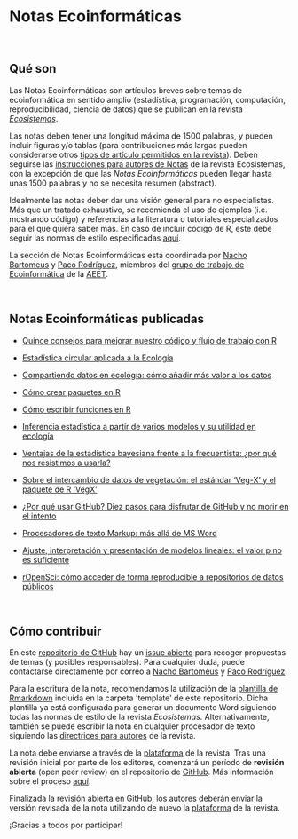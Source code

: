 # Notas Ecoinformáticas

<br>

## Qué son

Las Notas Ecoinformáticas son artículos breves sobre temas de ecoinformática en sentido amplio (estadística, programación, computación, reproducibilidad, ciencia de datos) que se publican en la revista [*Ecosistemas*](http://www.revistaecosistemas.net). 

Las notas deben tener una longitud máxima de 1500 palabras, y pueden incluir figuras y/o tablas (para contribuciones más largas pueden considerarse otros [tipos de artículo permitidos en la revista](http://www.revistaecosistemas.net/index.php/ecosistemas/about/submissions#authorGuidelines)). Deben seguirse las [instrucciones para autores de Notas](http://www.revistaecosistemas.net/index.php/ecosistemas/about/submissions#authorGuidelines) de la revista Ecosistemas, con la excepción de que las *Notas Ecoinformáticas* pueden llegar hasta unas 1500 palabras y no se necesita resumen (abstract). 

Idealmente las notas deber dar una visión general para no especialistas. Más que un tratado exhaustivo, se recomienda el uso de ejemplos (i.e. mostrando código) y referencias a la literatura o tutoriales especializados para el que quiera saber más. En caso de incluir código de R, éste debe seguir las normas de estilo especificadas [aquí](http://adv-r.had.co.nz/Style.html).

La sección de Notas Ecoinformáticas está coordinada por [Nacho Bartomeus](https://bartomeuslab.com/) y [Paco Rodríguez](https://frodriguezsanchez.net), miembros del [grupo de trabajo de Ecoinformática](https://ecoinfaeet.github.io/website) de la [AEET](http://www.aeet.org). 


<br>

## Notas Ecoinformáticas publicadas

- [Quince consejos para mejorar nuestro código y flujo de trabajo con R](https://doi.org/10.7818/ECOS.2129)

- [Estadística circular aplicada a la Ecología](https://doi.org/10.7818/ECOS.1995)

- [Compartiendo datos en ecología: cómo añadir más valor a los datos](https://doi.org/10.7818/ECOS.1838)

- [Cómo crear paquetes en R](https://doi.org/10.7818/ECOS.1948)

- [Cómo escribir funciones en R](https://doi.org/10.7818/ECOS.1880)

- [Inferencia estadística a partir de varios modelos y su utilidad en ecología](https://doi.org/10.7818/ECOS.1699)

- [Ventajas de la estadística bayesiana frente a la frecuentista: ¿por qué nos resistimos a usarla?](https://doi.org/10.7818/ECOS.1591)

- [Sobre el intercambio de datos de vegetación: el estándar ‘Veg-X’ y el paquete de R ‘VegX’](https://doi.org/10.7818/ECOS.1570)

- [¿Por qué usar GitHub? Diez pasos para disfrutar de GitHub y no morir en el intento](https://www.revistaecosistemas.net/index.php/ecosistemas/article/view/1604)

- [Procesadores de texto Markup: más allá de MS Word](https://doi.org/10.7818/ECOS.2017.26-3.14)

- [Ajuste, interpretación y presentación de modelos lineales: el valor p no es suficiente](https://doi.org/10.7818/ECOS.2017.26-2.08)

- [rOpenSci: cómo acceder de forma reproducible a repositorios de datos públicos](https://doi.org/10.7818/ECOS.2017.26-1.20)




<br>

## Cómo contribuir

En este [repositorio de GitHub](https://github.com/ecoinfAEET/Notas_Ecosistemas) hay un [issue abierto](https://github.com/ecoinfAEET/Notas_Ecosistemas/issues/1) para recoger propuestas de temas (y posibles responsables). Para cualquier duda, puede contactarse directamente por correo a [Nacho Bartomeus](https://bartomeuslab.com/) y [Paco Rodríguez](https://frodriguezsanchez.net).

Para la escritura de la nota, recomendamos la utilización de la [plantilla de Rmarkdown](https://github.com/ecoinfAEET/Notas_Ecosistemas/tree/master/template) incluida en la carpeta 'template' de este repositorio. Dicha plantilla ya está configurada para generar un documento Word siguiendo todas las normas de estilo de la revista *Ecosistemas*. Alternativamente, también se puede escribir la nota en cualquier procesador de texto siguiendo las [directrices para autores](http://www.revistaecosistemas.net/index.php/ecosistemas/about/submissions#authorGuidelines) de la revista.

La nota debe enviarse a través de la [plataforma](https://www.revistaecosistemas.net/index.php/ecosistemas/about/submissions) de la revista. Tras una revisión inicial por parte de los editores, comenzará un período de **revisión abierta** (open peer review) en el repositorio de [GitHub](https://github.com/ecoinfAEET/Notas_Ecosistemas). Más información sobre el proceso [aquí](https://github.com/ecoinfAEET/Notas_Ecosistemas/blob/master/Normas_revision_grupal.MD).

Finalizada la revisión abierta en GitHub, los autores deberán enviar la versión revisada de la nota utilizando de nuevo la [plataforma](https://www.revistaecosistemas.net/index.php/ecosistemas/about/submissions) de la revista.

¡Gracias a todos por participar!


